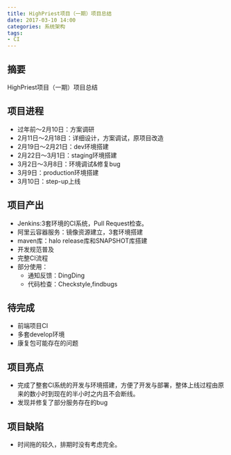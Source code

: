 ```yaml
---
title: HighPriest项目（一期）项目总结
date: 2017-03-10 14:00
categories: 系统架构
tags:
- CI
---
```


## 摘要

HighPriest项目（一期）项目总结

<!--more-->

## 项目进程
- 过年前～2月10日：方案调研
- 2月11日～2月18日：详细设计，方案调试，原项目改造
- 2月19日～2月21日：dev环境搭建
- 2月22日～3月1日：staging环境搭建
- 3月2日～3月8日：环境调试&修复bug
- 3月9日：production环境搭建
- 3月10日：step-up上线

## 项目产出
- Jenkins:3套环境的CI系统，Pull Request检查。
- 阿里云容器服务：镜像资源建立，3套环境搭建
- maven库：halo release库和SNAPSHOT库搭建
- 开发规范普及
- 完整CI流程
- 部分使用：
	- 通知反馈：DingDing
	- 代码检查：Checkstyle,findbugs

## 待完成
- 前端项目CI
- 多套develop环境
- 康复包可能存在的问题

## 项目亮点
- 完成了整套CI系统的开发与环境搭建，方便了开发与部署，整体上线过程由原来的数小时到现在的半小时之内且不会断线。
- 发现并修复了部分服务存在的bug

## 项目缺陷
- 时间拖的较久，排期时没有考虑完全。
